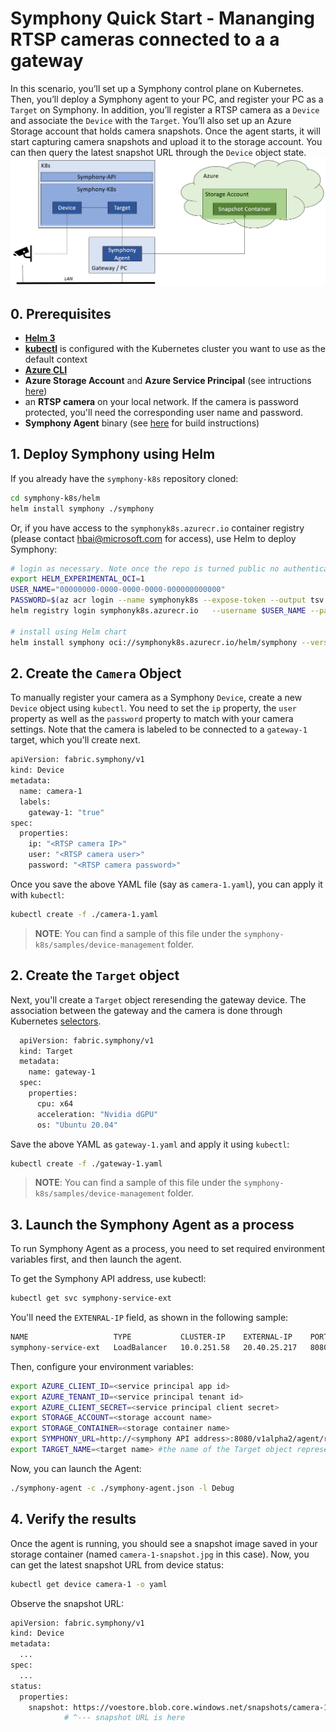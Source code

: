 # Symphony Quick Start - Mananging RTSP cameras connected to a a gateway
In this scenario, you’ll set up a Symphony control plane on Kubernetes. Then, you’ll deploy a Symphony agent to your PC, and register your PC as a ```Target``` on Symphony. In addition, you’ll register a RTSP camera as a ```Device``` and associate the ```Device``` with the ```Target```. You’ll also set up an Azure Storage account that holds camera snapshots. Once the agent starts, it will start capturing camera snapshots and upload it to the storage account. You can then query the latest snapshot URL through the ```Device``` object state.
![RTSP Cameras](../../assets/camera-management.png)

## 0. Prerequisites

* [**Helm 3**](https://helm.sh/)
* [**kubectl**](https://kubernetes.io/docs/reference/kubectl/kubectl/) is configured with the Kubernetes cluster you want to use as the default context
* [**Azure CLI**](https://docs.microsoft.com/en-us/cli/azure/)
* **Azure Storage Account** and **Azure Service Principal** (see intructions [here](../agent/agent.md))
* an **RTSP camera** on your local network. If the camera is password protected, you'll need the corresponding user name and password. 
* **Symphony Agent** binary (see [here](../build_deployment/build.md) for build instructions)
## 1. Deploy Symphony using Helm

If you already have the ```symphony-k8s``` repository cloned:
```bash
cd symphony-k8s/helm
helm install symphony ./symphony
```

Or, if you have access to the ```symphonyk8s.azurecr.io``` container registry (please contact hbai@microsoft.com for access), use Helm to deploy Symphony:
```bash
# login as necessary. Note once the repo is turned public no authentication is needed
export HELM_EXPERIMENTAL_OCI=1
USER_NAME="00000000-0000-0000-0000-000000000000"
PASSWORD=$(az acr login --name symphonyk8s --expose-token --output tsv --query accessToken)
helm registry login symphonyk8s.azurecr.io   --username $USER_NAME --password $PASSWORD

# install using Helm chart
helm install symphony oci://symphonyk8s.azurecr.io/helm/symphony --version 0.1.21
```
## 2. Create the ```Camera``` Object
To manually register your camera as a Symphony ```Device```, create a new ```Device``` object using ```kubectl```. You need to set the ```ip``` property, the ```user``` property as well as the ```password``` property to match with your camera settings. Note that the camera is labeled to be connected to a ```gateway-1``` target, which you'll create next.
```bash
apiVersion: fabric.symphony/v1
kind: Device
metadata:
  name: camera-1
  labels:
    gateway-1: "true"    
spec:
  properties:
    ip: "<RTSP camera IP>"    
    user: "<RTSP camera user>"
    password: "<RTSP camera password>"
```
Once you save the above YAML file (say as ```camera-1.yaml```), you can apply it with ```kubectl```:
```bash
kubectl create -f ./camera-1.yaml
````
>**NOTE**: You can find a sample of this file under the ```symphony-k8s/samples/device-management``` folder.

## 2. Create the ```Target``` object
Next, you'll create a ```Target``` object reresending the gateway device. The association between the gateway and the camera is done through Kubernetes [selectors](https://kubernetes.io/docs/concepts/overview/working-with-objects/labels/). 
```bash
  apiVersion: fabric.symphony/v1
  kind: Target
  metadata:
    name: gateway-1
  spec:
    properties:
      cpu: x64
      acceleration: "Nvidia dGPU"
      os: "Ubuntu 20.04"
```
Save the above YAML as ```gateway-1.yaml``` and apply it using ```kubectl```:
```bash
kubectl create -f ./gateway-1.yaml
```
>**NOTE**: You can find a sample of this file under the ```symphony-k8s/samples/device-management``` folder.

## 3. Launch the Symphony Agent as a process
To run Symphony Agent as a process, you need to set required environment variables first, and then launch the agent.

To get the Symphony API address, use kubectl:
```bash
kubectl get svc symphony-service-ext
```
You'll need the ```EXTENRAL-IP``` field, as shown in the following sample:
```bash
NAME                   TYPE           CLUSTER-IP    EXTERNAL-IP    PORT(S)          AGE
symphony-service-ext   LoadBalancer   10.0.251.58   20.40.25.217   8080:31924/TCP   41m
```
Then, configure your environment variables:

```bash
export AZURE_CLIENT_ID=<service principal app id>
export AZURE_TENANT_ID=<service principal tenant id>
export AZURE_CLIENT_SECRET=<service principal client secret>
export STORAGE_ACCOUNT=<storage account name>
export STORAGE_CONTAINER=<storage container name>
export SYMPHONY_URL=http://<symphony API address>:8080/v1alpha2/agent/references # point to your local Symphony API endpoint, or the public Symphony API service ednpoint on K8s
export TARGET_NAME=<target name> #the name of the Target object representing the current compute device
```
Now, you can launch the Agent:

```bash
./symphony-agent -c ./symphony-agent.json -l Debug
```

## 4. Verify the results
Once the agent is running, you should see a snapshot image saved in your storage container (named ```camera-1-snapshot.jpg``` in this case).
Now, you can get the latest snapshot URL from device status:
```bash
kubectl get device camera-1 -o yaml
```
Observe the snapshot URL:
```bash
apiVersion: fabric.symphony/v1
kind: Device
metadata:
  ...
spec:
  ...
status:
  properties:
    snapshot: https://voestore.blob.core.windows.net/snapshots/camera-1-snapshot.jpg
            # ^--- snapshot URL is here
```